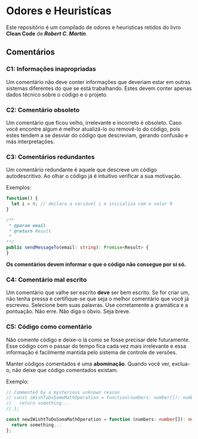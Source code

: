 # Odores e Heuristícas

Este repositório é um compilado de odores e heuristicas retidos do livro **Clean Code** de **_Robert C. Martin_**.

## Comentários

### C1: Informações inapropriadas

Um comentário não deve conter informações que deveriam estar em outras sistemas diferentes do que se está trabalhando. Estes devem conter apenas dados técnico sobre o código e o projeto.

### C2: Comentário obsoleto

Um comentário que ficou velho, irrelevante e incorreto é obsoleto. Caso você encontre algum é melhor atualizá-lo ou removê-lo do código, pois estes tendem a se desviar do código que descreviam, gerando confusão e más interpretações.

### C3: Comentários redundantes

Um comentário redundante é aquele que descreve um código autodescritivo. Ao olhar o código já é intuitivo verificar a sua motivação.

Exemplos:

```ts
function() {
  let i = 0; // declara a variável i e inicializa com o valor 0
}
```

```ts
/**
 * @param email
 * @return Result
 *
**/
public sendMessageTo(email: string): Promise<Result> {
}
```

**Os comentários devem informar o que o código não consegue por sí só.**

### C4: Comentário mal escrito

Um comentário que valhe ser escrito **deve** ser bem escrito. Se for criar um, não tenha pressa e certifique-se que seja o melhor comentário que você já escreveu. Selecione bem suas palavras. Use corretamente a gramática e a pontuação. Não erre. Não diga o óbvio. Seja breve.

### C5: Código como comentário

Não comente código e deixe-o lá como se fosse precisar dele futuramente. Esse código com o passar do tempo fica cada vez mais irrelevante e essa informação é facilmente mantida pelo sistema de controle de versões.

Manter códigos comentados é uma **abominação**. Quando você ver, exclua-o, não deixe que código comentados existam.

Exemplo:

```ts
// Commented by a mysterious unknown reason
// const iWishToDoSomeMathOperation = function(numbers: number[]): number {
//   return something...
// };

const newIWishtToDoSomaMathOperation = function (numbers: number[]): number {
  return something...
};
```
